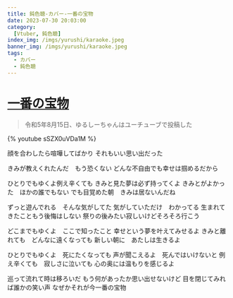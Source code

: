```yaml
---
title: 鈍色聴-カバー-一番の宝物
date: 2023-07-30 20:03:00
category:
  [Vtuber, 鈍色聴]
index_img: /imgs/yurushi/karaoke.jpeg
banner_img: /imgs/yurushi/karaoke.jpeg
tags:
  - カバー
  - 鈍色聴
---
```


<script src='/js/diy/resize-ifram.js'></script>

# [一番の宝物](https://www.youtube.com/watch?v=oK_K400e-0I)

> 令和5年8月15日、ゆるしーちゃんはユーチューブで投稿した

{% youtube sSZX0uVDa1M %}

顔を合わしたら喧嘩してばかり
それもいい思い出だった

きみが教えくれたんだ　もう恐くない
どんな不自由でも幸せは掴めるだから

ひとりでもゆくよ例え辛くても
きみと見た夢は必ず持ってくよ
きみとがよかった　ほかの誰でもない
でも目覚めた朝　きみは居ないんだね

ずっと遊んでれる　そんな気がしてた
気がしていただけ　わかってる
生まれてきたこともう後悔はしない
祭りの後みたい寂しいけどそろそろ行こう

どこまでもゆくよ　ここで知ったこと
幸せという夢を叶えてみせるよ
きみと離れても　どんなに遠くなっても
新しい朝に　あたしは生きるよ

ひとりでもゆくよ　死にたくなっても
声が聞こえるよ　死んではいけないと
例え辛くても　寂しさに泣いても
心の奥には温もりを感じるよ

巡って流れて時は移ろいだ
もう何があったか思い出せないけど
目を閉じてみれば誰かの笑い声
なぜかそれが今一番の宝物


